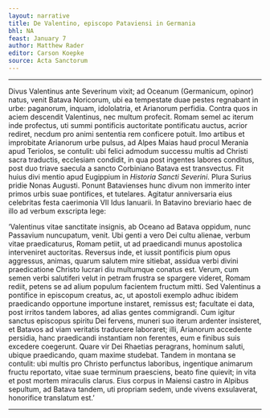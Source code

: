 ```yaml
---
layout: narrative
title: De Valentino, episcopo Pataviensi in Germania
bhl: NA
feast: January 7
author: Matthew Rader
editor: Carson Koepke
source: Acta Sanctorum
---
```


---

Divus Valentinus ante Severinum vixit; ad Oceanum (Germanicum, opinor) natus, venit Batava Noricorum, ubi ea tempestate duae pestes regnabant in urbe: paganorum, inquam, idololatria, et Arianorum perfidia. Contra quos in aciem descendit Valentinus, nec multum profecit. Romam semel ac iterum inde profectus, uti summi pontificis auctoritate pontificatu auctus, acrior rediret, necdum pro animi sententia rem conficere potuit. Imo artibus et improbitate Arianorum urbe pulsus, ad Alpes Maias haud procul Merania apud Teriolos, se contulit: ubi felici admodum successu multis ad Christi sacra traductis, ecclesiam condidit, in qua post ingentes labores conditus, post duo triave saecula a sancto Corbiniano Batava est transvectus. Fit huius divi mentio apud Eugippium in *Historia Sancti Severini*. Plura Surius pridie Nonas Augusti. Ponunt Batavienses hunc divum non immerito inter primos urbis suae pontifices, et tutelares. Agitatur anniversaria eius celebritas festa caerimonia VII Idus Ianuarii. In Batavino breviario haec de illo ad verbum exscripta lege:

‘Valentinus vitae sanctitate insignis, ab Oceano ad Batava oppidum, nunc Passavium nuncupatum, venit. Ubi genti a vero Dei cultu alienae, verbum vitae praedicaturus, Romam petiit, ut ad praedicandi munus apostolica interveniret auctoritas. Reversus inde, et iussit pontificis pium opus aggressus, animas, quarum salutem mire sitiebat, assidua verbi divini praedicatione Christo lucrari diu multumque conatus est. Verum, cum semen verbi salutiferi velut in petram frustra se spargere videret, Romam rediit, petens se ad alium populum facientem fructum mitti. Sed Valentinus a pontifice in episcopum creatus, ac, ut apostoli exemplo adhuc ibidem praedicando opportune importune instaret, remissus est; facultate ei data, post irritos tandem labores, ad alias gentes commigrandi. Cum igitur sanctus episcopus spiritu Dei fervens, muneri suo iterum ardenter insisteret, et Batavos ad viam veritatis traducere laboraret; illi, Arianorum accedente persidia, hanc praedicandi instantiam non ferentes, eum e finibus suis excedere coegerunt. Quare vir Dei Rhaetias peragrans, hominum saluti, ubique praedicando, quam maxime studebat. Tandem in montana se contulit: ubi multis pro Christo perfunctus laboribus, ingentique animarum fructu reportato, vitae suae terminum praesciens, beato fine quievit; in vita et post mortem miraculis clarus. Eius corpus in Maiensi castro in Alpibus sepultum, ad Batava tandem, uti propriam sedem, unde vivens exsulaverat, honorifice translatum est.’

---
